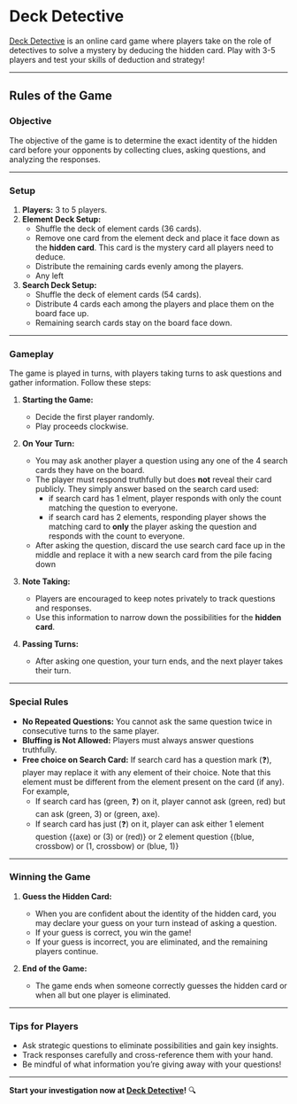 # **Deck Detective**

[Deck Detective](https://yashw22.github.io/deck-detective/) is an online card game where players take on the role of detectives to solve a mystery by deducing the hidden card. Play with 3-5 players and test your skills of deduction and strategy!

---

## **Rules of the Game**

### **Objective**

The objective of the game is to determine the exact identity of the hidden card before your opponents by collecting clues, asking questions, and analyzing the responses.

---

### **Setup**

1. **Players:** 3 to 5 players.
2. **Element Deck Setup:**
   - Shuffle the deck of element cards (36 cards).
   - Remove one card from the element deck and place it face down as the **hidden card**. This card is the mystery card all players need to deduce.
   - Distribute the remaining cards evenly among the players.
   - Any left
3. **Search Deck Setup:**
   - Shuffle the deck of element cards (54 cards).
   - Distribute 4 cards each among the players and place them on the board face up.
   - Remaining search cards stay on the board face down.

---

### **Gameplay**

The game is played in turns, with players taking turns to ask questions and gather information. Follow these steps:

1. **Starting the Game:**

   - Decide the first player randomly.
   - Play proceeds clockwise.

2. **On Your Turn:**

   - You may ask another player a question using any one of the 4 search cards they have on the board.
   - The player must respond truthfully but does **not** reveal their card publicly. They simply answer based on the search card used:
     - if search card has 1 elment, player responds with only the count matching the question to everyone.
     - if search card has 2 elements, responding player shows the matching card to **only** the player asking the question and responds with the count to everyone.
   - After asking the question, discard the use search card face up in the middle and replace it with a new search card from the pile facing down

3. **Note Taking:**

   - Players are encouraged to keep notes privately to track questions and responses.
   - Use this information to narrow down the possibilities for the **hidden card**.

4. **Passing Turns:**
   - After asking one question, your turn ends, and the next player takes their turn.

---

### **Special Rules**

- **No Repeated Questions:** You cannot ask the same question twice in consecutive turns to the same player.
- **Bluffing is Not Allowed:** Players must always answer questions truthfully.
- **Free choice on Search Card:** If search card has a question mark (❓), player may replace it with any element of their choice. Note that this element must be different from the element present on the card (if any). For example,
  - If search card has (green, ❓) on it, player cannot ask (green, red) but can ask (green, 3) or (green, axe).
  - If search card has just (❓) on it, player can ask either 1 element question {(axe) or (3) or (red)} or 2 element question {(blue, crossbow) or (1, crossbow) or (blue, 1)}

---

### **Winning the Game**

1. **Guess the Hidden Card:**

   - When you are confident about the identity of the hidden card, you may declare your guess on your turn instead of asking a question.
   - If your guess is correct, you win the game!
   - If your guess is incorrect, you are eliminated, and the remaining players continue.

2. **End of the Game:**
   - The game ends when someone correctly guesses the hidden card or when all but one player is eliminated.

---

### **Tips for Players**

- Ask strategic questions to eliminate possibilities and gain key insights.
- Track responses carefully and cross-reference them with your hand.
- Be mindful of what information you’re giving away with your questions!

---

**Start your investigation now at [Deck Detective](https://yashw22.github.io/deck-detective/)!** 🔍
